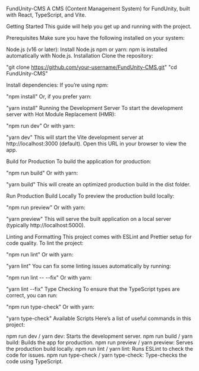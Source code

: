 FundUnity-CMS
A CMS (Content Management System) for FundUnity, built with React, TypeScript, and Vite.

Getting Started
This guide will help you get up and running with the project.

Prerequisites
Make sure you have the following installed on your system:

Node.js (v16 or later): Install Node.js
npm or yarn: npm is installed automatically with Node.js.
Installation
Clone the repository:


"git clone https://github.com/your-username/FundUnity-CMS.git"
"cd FundUnity-CMS"

Install dependencies:
If you’re using npm:

"npm install"
Or, if you prefer yarn:

"yarn install"
Running the Development Server
To start the development server with Hot Module Replacement (HMR):

"npm run dev"
Or with yarn:

"yarn dev"
This will start the Vite development server at http://localhost:3000 (default). Open this URL in your browser to view the app.

Build for Production
To build the application for production:

"npm run build"
Or with yarn:

"yarn build"
This will create an optimized production build in the dist folder.

Run Production Build Locally
To preview the production build locally:

"npm run preview"
Or with yarn:

"yarn preview"
This will serve the built application on a local server (typically http://localhost:5000).

Linting and Formatting
This project comes with ESLint and Prettier setup for code quality. To lint the project:

"npm run lint"
Or with yarn:

"yarn lint"
You can fix some linting issues automatically by running:

"npm run lint -- --fix"
Or with yarn:

"yarn lint --fix"
Type Checking
To ensure that the TypeScript types are correct, you can run:

"npm run type-check"
Or with yarn:

"yarn type-check"
Available Scripts
Here’s a list of useful commands in this project:

npm run dev / yarn dev: Starts the development server.
npm run build / yarn build: Builds the app for production.
npm run preview / yarn preview: Serves the production build locally.
npm run lint / yarn lint: Runs ESLint to check the code for issues.
npm run type-check / yarn type-check: Type-checks the code using TypeScript.
